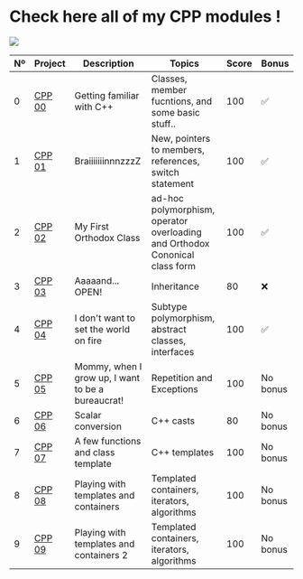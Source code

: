# Check here all of my CPP modules !
<img src="https://skillicons.dev/icons?i=cpp" />

|  Nº | Project | Description | Topics | Score | Bonus |
|-----|---------|-------------|--------|-------|-------|
|  0  | [CPP 00]() | Getting familiar with C++       | Classes, member fucntions, and some basic stuff.. | 100 | ✅ |
|  1  | [CPP 01]() | BraiiiiiiinnnzzzZ | New, pointers to members, references, switch statement	 | 100  | ✅ |
|  2  | [CPP 02]() | My First Orthodox Class      | ad-hoc polymorphism, operator overloading and Orthodox Cononical class form | 100  | ✅ |
|  3  | [CPP 03]() | Aaaaand... OPEN!      | Inheritance | 80 | ❌ |
|  4  | [CPP 04]() | I don't want to set the world on fire       | Subtype polymorphism, abstract classes, interfaces | 100 | ✅ |
|  5  | [CPP 05]() | Mommy, when I grow up, I want to be a bureaucrat!       | Repetition and Exceptions |  100  | No bonus |
|  6  | [CPP 06]() | Scalar conversion       | C++ casts  | 80 | No bonus |
|  7  | [CPP 07]() | A few functions and class template       | C++ templates   |  100 | No bonus |
|  8  | [CPP 08]() | Playing with templates and containers      | Templated containers, iterators, algorithms    | 100 | No bonus |
|  9  | [CPP 09]() | Playing with templates and containers  2     | Templated containers, iterators, algorithms    | 100 | No bonus |
